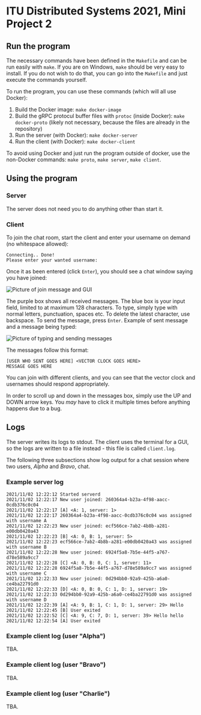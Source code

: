 # ITU Distributed Systems 2021, Mini Project 2

## Run the program

The necessary commands have been defined in the `Makefile` and can be run easily with `make`. If you are on Windows, `make` should be very easy to install. If you do not wish to do that, you can go into the `Makefile` and just execute the commands yourself.

To run the program, you can use these commands (which will all use Docker):

1. Build the Docker image: `make docker-image`
2. Build the gRPC protocul buffer files with `protoc` (inside Docker): `make docker-proto` (likely not necessary, because the files are already in the repository)
3. Run the server (with Docker): `make docker-server`
4. Run the client (with Docker): `make docker-client`

To avoid using Docker and just run the program outside of docker, use the non-Docker commands: `make proto`, `make server`, `make client`.

## Using the program

### Server

The server does not need you to do anything other than start it.

### Client

To join the chat room, start the client and enter your username on demand (no whitespace allowed):

```text
Connecting.. Done!
Please enter your wanted username:
```

Once it as been entered (click `Enter`), you should see a chat window saying you have joined:

![Picture of join message and GUI](https://i.imgur.com/hHhlA6S.png)

The purple box shows all received messages. The blue box is your input field, limited to at maximum 128 characters. To type, simply type with normal letters, punctuation, spaces etc. To delete the latest character, use backspace. To send the message, press `Enter`. Example of sent message and a message being typed:

![Picture of typing and sending messages](https://i.imgur.com/VOimqAj.png)

The messages follow this format:

```text
[USER WHO SENT GOES HERE] <VECTOR CLOCK GOES HERE>
MESSAGE GOES HERE
```

You can join with different clients, and you can see that the vector clock and usernames should respond appropriately.

In order to scroll up and down in the messages box, simply use the UP and DOWN arrow keys. You *may* have to click it multiple times before anything happens due to a bug.

## Logs

The server writes its logs to stdout. The client uses the terminal for a GUI, so the logs are written to a file instead - this file is called `client.log`.

The following three subsections show log output for a chat session where two users, *Alpha* and *Bravo*, chat.

### Example server log

```text
2021/11/02 12:22:12 Started serverd
2021/11/02 12:22:17 New user joined: 260364a4-b23a-4f98-aacc-0cdb376c0c04
2021/11/02 12:22:17 [A] <A: 1, server: 1> 
2021/11/02 12:22:17 260364a4-b23a-4f98-aacc-0cdb376c0c04 was assigned with username A
2021/11/02 12:22:23 New user joined: ecf566ce-7ab2-4b8b-a281-e00db0420a43
2021/11/02 12:22:23 [B] <A: 0, B: 1, server: 5> 
2021/11/02 12:22:23 ecf566ce-7ab2-4b8b-a281-e00db0420a43 was assigned with username B
2021/11/02 12:22:28 New user joined: 6924f5a8-7b5e-44f5-a767-d78e589a9cc7
2021/11/02 12:22:28 [C] <A: 0, B: 0, C: 1, server: 11> 
2021/11/02 12:22:28 6924f5a8-7b5e-44f5-a767-d78e589a9cc7 was assigned with username C
2021/11/02 12:22:33 New user joined: 0d294bb0-92a9-425b-a6a0-ce4ba22791d0
2021/11/02 12:22:33 [D] <A: 0, B: 0, C: 1, D: 1, server: 19> 
2021/11/02 12:22:33 0d294bb0-92a9-425b-a6a0-ce4ba22791d0 was assigned with username D
2021/11/02 12:22:39 [A] <A: 9, B: 1, C: 1, D: 1, server: 29> Hello
2021/11/02 12:22:45 [B] User exited
2021/11/02 12:22:52 [C] <A: 9, C: 7, D: 1, server: 39> Hello hello
2021/11/02 12:22:54 [A] User exited
```

### Example client log (user "Alpha")

TBA.

### Example client log (user "Bravo")

TBA.

### Example client log (user "Charlie")

TBA.
